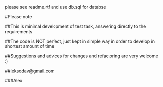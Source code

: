 please see readme.rtf and use db.sql for databse


#Please note

##This is minimal development of test task, answering directly to the requirements

##The code is NOT perfect, just kept in simple way in order to develop in shortest amount of time

##Suggestions and advices for changes and refactoring are very welcome :)

##leksodav@gmail.com

###Alex


